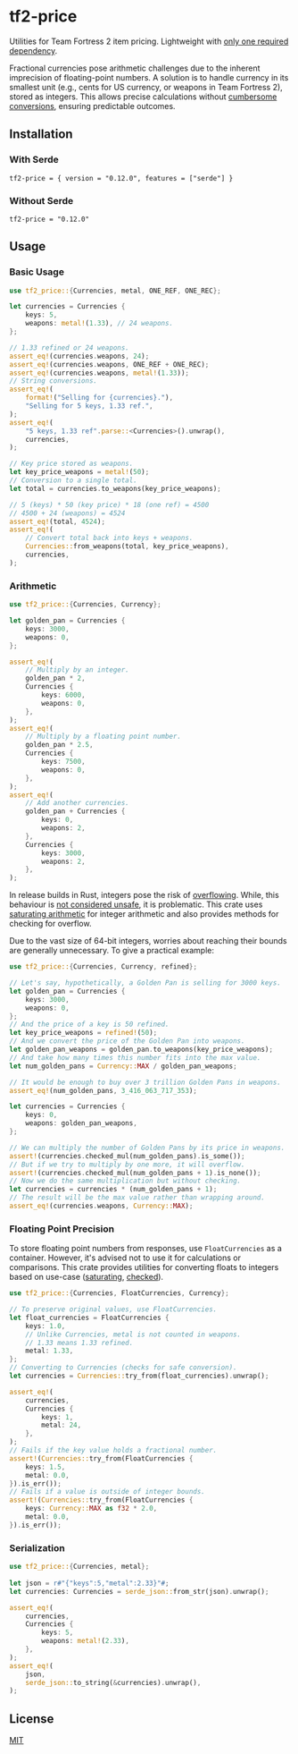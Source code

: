 # tf2-price

Utilities for Team Fortress 2 item pricing. Lightweight with [only one required dependency](https://github.com/juliarose/tf2-price/tree/main/Cargo.toml).

Fractional currencies pose arithmetic challenges due to the inherent imprecision of floating-point numbers. A solution is to handle currency in its smallest unit (e.g., cents for US currency, or weapons in Team Fortress 2), stored as integers. This allows precise calculations without [cumbersome conversions](https://gist.github.com/juliarose/f2b5aaa2c71b90d536668e0143d16936), ensuring predictable outcomes. 

## Installation

### With Serde
```
tf2-price = { version = "0.12.0", features = ["serde"] }
```

### Without Serde
```
tf2-price = "0.12.0"
```

## Usage

### Basic Usage
```rust
use tf2_price::{Currencies, metal, ONE_REF, ONE_REC};

let currencies = Currencies {
    keys: 5,
    weapons: metal!(1.33), // 24 weapons.
};

// 1.33 refined or 24 weapons.
assert_eq!(currencies.weapons, 24);
assert_eq!(currencies.weapons, ONE_REF + ONE_REC);
assert_eq!(currencies.weapons, metal!(1.33));
// String conversions.
assert_eq!(
    format!("Selling for {currencies}."),
    "Selling for 5 keys, 1.33 ref.",
);
assert_eq!(
    "5 keys, 1.33 ref".parse::<Currencies>().unwrap(),
    currencies,
);

// Key price stored as weapons.
let key_price_weapons = metal!(50);
// Conversion to a single total.
let total = currencies.to_weapons(key_price_weapons);

// 5 (keys) * 50 (key price) * 18 (one ref) = 4500
// 4500 + 24 (weapons) = 4524
assert_eq!(total, 4524);
assert_eq!(
    // Convert total back into keys + weapons.
    Currencies::from_weapons(total, key_price_weapons),
    currencies,
);
```

### Arithmetic
```rust
use tf2_price::{Currencies, Currency};

let golden_pan = Currencies {
    keys: 3000,
    weapons: 0,
};

assert_eq!(
    // Multiply by an integer.
    golden_pan * 2,
    Currencies {
        keys: 6000,
        weapons: 0,
    },
);
assert_eq!(
    // Multiply by a floating point number.
    golden_pan * 2.5,
    Currencies {
        keys: 7500,
        weapons: 0,
    },
);
assert_eq!(
    // Add another currencies.
    golden_pan + Currencies {
        keys: 0,
        weapons: 2,
    },
    Currencies {
        keys: 3000,
        weapons: 2,
    },
);
```

In release builds in Rust, integers pose the risk of [overflowing](https://en.wikipedia.org/wiki/Integer_overflow). While, this behaviour is [not considered unsafe](https://doc.rust-lang.org/reference/behavior-not-considered-unsafe.html#integer-overflow), it is problematic. This crate uses [saturating arithmetic](https://en.wikipedia.org/wiki/Saturation_arithmetic) for integer arithmetic and also provides methods for checking for overflow.

Due to the vast size of 64-bit integers, worries about reaching their bounds are generally unnecessary. To give a practical example:

```rust 
use tf2_price::{Currencies, Currency, refined};

// Let's say, hypothetically, a Golden Pan is selling for 3000 keys.
let golden_pan = Currencies {
    keys: 3000,
    weapons: 0,
};
// And the price of a key is 50 refined.
let key_price_weapons = refined!(50);
// And we convert the price of the Golden Pan into weapons.
let golden_pan_weapons = golden_pan.to_weapons(key_price_weapons);
// And take how many times this number fits into the max value.
let num_golden_pans = Currency::MAX / golden_pan_weapons;

// It would be enough to buy over 3 trillion Golden Pans in weapons.
assert_eq!(num_golden_pans, 3_416_063_717_353);

let currencies = Currencies {
    keys: 0,
    weapons: golden_pan_weapons,
};

// We can multiply the number of Golden Pans by its price in weapons.
assert!(currencies.checked_mul(num_golden_pans).is_some());
// But if we try to multiply by one more, it will overflow.
assert!(currencies.checked_mul(num_golden_pans + 1).is_none());
// Now we do the same multiplication but without checking.
let currencies = currencies * (num_golden_pans + 1);
// The result will be the max value rather than wrapping around.
assert_eq!(currencies.weapons, Currency::MAX);
```

### Floating Point Precision

To store floating point numbers from responses, use `FloatCurrencies` as a container. However, it's advised not to use it for calculations or comparisons. This crate provides utilities for converting floats to integers based on use-case ([saturating](https://en.wikipedia.org/wiki/Saturation_arithmetic), [checked](https://learn.microsoft.com/en-us/dotnet/csharp/language-reference/statements/checked-and-unchecked)).

```rust
use tf2_price::{Currencies, FloatCurrencies, Currency};

// To preserve original values, use FloatCurrencies.
let float_currencies = FloatCurrencies {
    keys: 1.0,
    // Unlike Currencies, metal is not counted in weapons.
    // 1.33 means 1.33 refined.
    metal: 1.33,
};
// Converting to Currencies (checks for safe conversion).
let currencies = Currencies::try_from(float_currencies).unwrap();

assert_eq!(
    currencies,
    Currencies {
        keys: 1,
        metal: 24,
    },
);
// Fails if the key value holds a fractional number.
assert!(Currencies::try_from(FloatCurrencies {
    keys: 1.5,
    metal: 0.0,
}).is_err());
// Fails if a value is outside of integer bounds.
assert!(Currencies::try_from(FloatCurrencies {
    keys: Currency::MAX as f32 * 2.0,
    metal: 0.0,
}).is_err());
```

### Serialization
```rust
use tf2_price::{Currencies, metal};
    
let json = r#"{"keys":5,"metal":2.33}"#;
let currencies: Currencies = serde_json::from_str(json).unwrap();

assert_eq!(
    currencies,
    Currencies {
        keys: 5,
        weapons: metal!(2.33),
    },
);
assert_eq!(
    json,
    serde_json::to_string(&currencies).unwrap(),
);
```

## License

[MIT](https://github.com/juliarose/tf2-price/tree/main/LICENSE)
